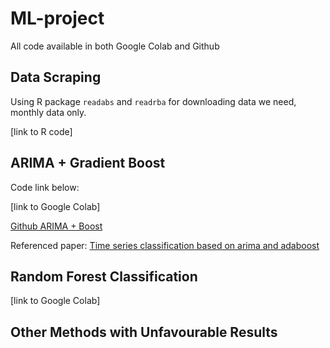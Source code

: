 # ML-project

All code available in both Google Colab and Github

## Data Scraping

Using R package `readabs` and `readrba` for downloading data we need, monthly data only. 

[link to R code]

## ARIMA + Gradient Boost

Code link below:

[link to Google Colab]

[Github ARIMA + Boost](https://github.com/AS2357/ML-project/blob/main/arima_boosting.ipynb)

Referenced paper: 
[Time series classification based on arima and
adaboost](https://www.matec-conferences.org/articles/matecconf/pdf/2020/05/matecconf_cscns2020_03024.pdf)


## Random Forest Classification

[link to Google Colab]

## Other Methods with Unfavourable Results

